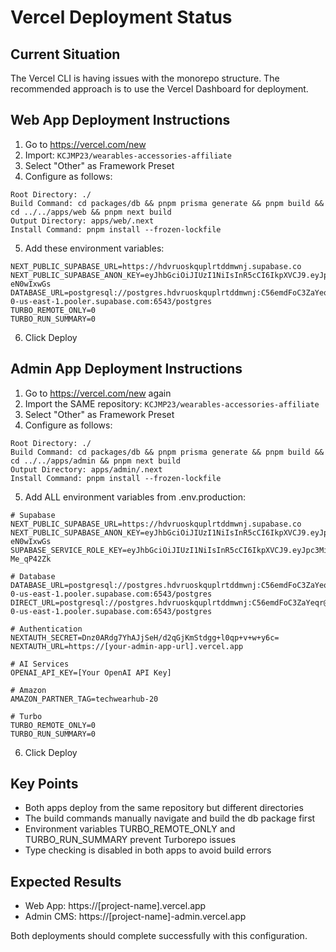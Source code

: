 # Vercel Deployment Status

## Current Situation

The Vercel CLI is having issues with the monorepo structure. The recommended approach is to use the Vercel Dashboard for deployment.

## Web App Deployment Instructions

1. Go to https://vercel.com/new
2. Import: `KCJMP23/wearables-accessories-affiliate`
3. Select "Other" as Framework Preset
4. Configure as follows:

```
Root Directory: ./
Build Command: cd packages/db && pnpm prisma generate && pnpm build && cd ../../apps/web && pnpm next build
Output Directory: apps/web/.next
Install Command: pnpm install --frozen-lockfile
```

5. Add these environment variables:
```
NEXT_PUBLIC_SUPABASE_URL=https://hdvruoskquplrtddmwnj.supabase.co
NEXT_PUBLIC_SUPABASE_ANON_KEY=eyJhbGciOiJIUzI1NiIsInR5cCI6IkpXVCJ9.eyJpc3MiOiJzdXBhYmFzZSIsInJlZiI6ImhkdnJ1b3NrcXVwbHJ0ZGRtd25qIiwicm9sZSI6ImFub24iLCJpYXQiOjE3NDc0NjMzOTYsImV4cCI6MjA2MzAzOTM5Nn0.SjZfXh3TKuY2eA2MyuIYsyXYUI6KDd6PD-eN0wIxwGs
DATABASE_URL=postgresql://postgres.hdvruoskquplrtddmwnj:C56emdFoC3ZaYeqr@aws-0-us-east-1.pooler.supabase.com:6543/postgres
TURBO_REMOTE_ONLY=0
TURBO_RUN_SUMMARY=0
```

6. Click Deploy

## Admin App Deployment Instructions

1. Go to https://vercel.com/new again
2. Import the SAME repository: `KCJMP23/wearables-accessories-affiliate`
3. Select "Other" as Framework Preset
4. Configure as follows:

```
Root Directory: ./
Build Command: cd packages/db && pnpm prisma generate && pnpm build && cd ../../apps/admin && pnpm next build
Output Directory: apps/admin/.next
Install Command: pnpm install --frozen-lockfile
```

5. Add ALL environment variables from .env.production:
```
# Supabase
NEXT_PUBLIC_SUPABASE_URL=https://hdvruoskquplrtddmwnj.supabase.co
NEXT_PUBLIC_SUPABASE_ANON_KEY=eyJhbGciOiJIUzI1NiIsInR5cCI6IkpXVCJ9.eyJpc3MiOiJzdXBhYmFzZSIsInJlZiI6ImhkdnJ1b3NrcXVwbHJ0ZGRtd25qIiwicm9sZSI6ImFub24iLCJpYXQiOjE3NDc0NjMzOTYsImV4cCI6MjA2MzAzOTM5Nn0.SjZfXh3TKuY2eA2MyuIYsyXYUI6KDd6PD-eN0wIxwGs
SUPABASE_SERVICE_ROLE_KEY=eyJhbGciOiJIUzI1NiIsInR5cCI6IkpXVCJ9.eyJpc3MiOiJzdXBhYmFzZSIsInJlZiI6ImhkdnJ1b3NrcXVwbHJ0ZGRtd25qIiwicm9sZSI6InNlcnZpY2Vfcm9sZSIsImlhdCI6MTc0NzQ2MzM5NiwiZXhwIjoyMDYzMDM5Mzk2fQ.KhOh0Chyk2wtPx67hXdXFrfBffnwr_sPo-Me_qP42Zk

# Database
DATABASE_URL=postgresql://postgres.hdvruoskquplrtddmwnj:C56emdFoC3ZaYeqr@aws-0-us-east-1.pooler.supabase.com:6543/postgres
DIRECT_URL=postgresql://postgres.hdvruoskquplrtddmwnj:C56emdFoC3ZaYeqr@aws-0-us-east-1.pooler.supabase.com:6543/postgres

# Authentication
NEXTAUTH_SECRET=Dnz0ARdg7YhAJjSeH/d2qGjKmStdgg+l0qp+v+w+y6c=
NEXTAUTH_URL=https://[your-admin-app-url].vercel.app

# AI Services
OPENAI_API_KEY=[Your OpenAI API Key]

# Amazon
AMAZON_PARTNER_TAG=techwearhub-20

# Turbo
TURBO_REMOTE_ONLY=0
TURBO_RUN_SUMMARY=0
```

6. Click Deploy

## Key Points

- Both apps deploy from the same repository but different directories
- The build commands manually navigate and build the db package first
- Environment variables TURBO_REMOTE_ONLY and TURBO_RUN_SUMMARY prevent Turborepo issues
- Type checking is disabled in both apps to avoid build errors

## Expected Results

- Web App: https://[project-name].vercel.app
- Admin CMS: https://[project-name]-admin.vercel.app

Both deployments should complete successfully with this configuration.